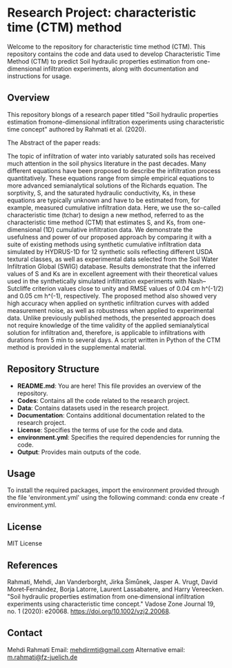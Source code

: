 # Research Project: characteristic time (CTM) method 

Welcome to the repository for characteristic time method (CTM). This repository contains the code and data used to develop Characteristic Time Method (CTM) to predict Soil hydraulic properties estimation from one-dimensional infiltration experiments, along with documentation and instructions for usage.

## Overview

This repository blongs of a research paper titled "Soil hydraulic properties estimation fromone-dimensional
infiltration experiments using characteristic time concept" authored by Rahmati et al. (2020). 

The Abstract of the paper reads:

The topic of infiltration of water into variably saturated soils has received much attention in the soil physics literature in the past decades. Many different equations have been proposed to describe the infiltration process quantitatively. These equations range from simple empirical equations to more advanced semianalytical solutions of the Richards equation. The sorptivity, S, and the saturated hydraulic conductivity, Ks, in these equations are typically unknown and have to be estimated from, for example, measured cumulative infiltration data. Here, we use the so-called characteristic time (tchar) to design a new method, referred to as the characteristic time method (CTM) that estimates S, and Ks, from one-dimensional (1D) cumulative infiltration data. We demonstrate the usefulness and power of our proposed approach by comparing it with a suite of existing methods using synthetic cumulative infiltration data simulated by HYDRUS-1D for 12 synthetic soils reflecting different USDA textural classes, as well as experimental data selected from the Soil Water Infiltration Global (SWIG) database. Results demonstrate that the inferred values of S and Ks are in excellent agreement with their theoretical values used in the synthetically simulated infiltration experiments with Nash–Sutcliffe criterion values close to unity and RMSE values of 0.04 cm h^(-1/2) and 0.05 cm h^(-1), respectively. The proposed method also showed very high accuracy when applied on synthetic infiltration curves with added measurement noise, as well as robustness when applied to experimental data. Unlike previously published methods, the presented approach does not require knowledge of the time validity of the applied semianalytical solution for infiltration and, therefore, is applicable to infiltrations with durations from 5 min to several days. A script written in Python of the CTM method is provided in the supplemental material.

## Repository Structure

- **README.md**: You are here! This file provides an overview of the repository.
- **Codes**: Contains all the code related to the research project.
- **Data**: Contains datasets used in the research project.
- **Documentation**: Contains additional documentation related to the research project.
- **License**: Specifies the terms of use for the code and data.
- **environment.yml**: Specifies the required dependencies for running the code.
- **Output**: Provides main outputs of the code.

## Usage

To install the required packages, import the environment provided through the file 'environment.yml' using the following command: conda env create -f environment.yml.

## License

MIT License

## References

Rahmati, Mehdi, Jan Vanderborght, Jirka Šimůnek, Jasper A. Vrugt, David Moret‐Fernández, Borja Latorre, Laurent Lassabatere, and Harry Vereecken. "Soil hydraulic properties estimation from one‐dimensional infiltration experiments using characteristic time concept." Vadose Zone Journal 19, no. 1 (2020): e20068.  https://doi.org/10.1002/vzj2.20068. 

## Contact

Mehdi Rahmati
Email: mehdirmti@gmail.com
Alternative email: m.rahmati@fz-juelich.de

